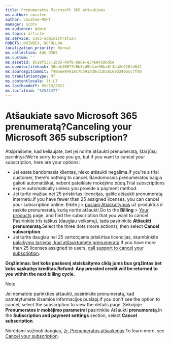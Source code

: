 ```yaml
---
title: Prenumeratos Microsoft 365 atšaukimas
ms.author: cmcatee
author: cmcatee-MSFT
manager: scotv
ms.audience: Admin
ms.topic: article
ms.service: o365-administration
ROBOTS: NOINDEX, NOFOLLOW
localization_priority: Normal
ms.collection: Adm_O365
ms.custom: ''
ms.assetid: 8518f535-1bd3-4bf0-8e6e-e3468459bd5e
ms.openlocfilehash: 30edb10677e5b8cd9b4ae96ba6f4da2e220fd042
ms.sourcegitcommit: f4866e94918c7b591ad0cd3b58169d340bcc7f00
ms.translationtype: MT
ms.contentlocale: lt-LT
ms.lasthandoff: 05/19/2021
ms.locfileid: "52543477"
---
```

# <a name="canceling-your-microsoft-365-subscription"></a><span data-ttu-id="27de4-102">Atšaukiate savo Microsoft 365 prenumeratą?</span><span class="sxs-lookup"><span data-stu-id="27de4-102">Canceling your Microsoft 365 subscription?</span></span>

<span data-ttu-id="27de4-103">Atsiprašome, kad keliaujate, bet jei norite atšaukti prenumeratą, štai jūsų parinktys:</span><span class="sxs-lookup"><span data-stu-id="27de4-103">We're sorry to see you go, but if you want to cancel your subscription, here are your options:</span></span>
  
- <span data-ttu-id="27de4-104">Jei esate bandomasis klientas, nieko atšaukti negalima.</span><span class="sxs-lookup"><span data-stu-id="27de4-104">If you're a trial customer, there's nothing to cancel.</span></span> <span data-ttu-id="27de4-105">Bandomosios prenumeratos baigia galioti automatiškai, nebent pateikiate mokėjimo būdą.</span><span class="sxs-lookup"><span data-stu-id="27de4-105">Trial subscriptions expire automatically unless you provide a payment method.</span></span>
- <span data-ttu-id="27de4-106">Jei turite mažiau nei 25 priskirtas licencijas, galite atšaukti prenumeratą internetu.</span><span class="sxs-lookup"><span data-stu-id="27de4-106">If you have fewer than 25 assigned licenses, you can cancel your subscription online.</span></span> <span data-ttu-id="27de4-107">Eikite **į** \> [puslapį Atsiskaitymas](https://go.microsoft.com/fwlink/p/?linkid=842054) už produktus ir raskite prenumeratą, kurią norite atšaukti.</span><span class="sxs-lookup"><span data-stu-id="27de4-107">Go to the **Billing** \> [Your products](https://go.microsoft.com/fwlink/p/?linkid=842054) page, and find the subscription that you want to cancel.</span></span> <span data-ttu-id="27de4-108">Pasirinkite tris taškus (daugiau veiksmų), tada pasirinkite **Atšaukti prenumeratą**.</span><span class="sxs-lookup"><span data-stu-id="27de4-108">Select the three dots (more actions), then select **Cancel subscription**.</span></span>
- <span data-ttu-id="27de4-109">Jei turite daugiau nei 25 vartotojams priskirtas licencijas, skambinkite [palaikymo tarnybą, kad atšauktumėte prenumeratą](https://go.microsoft.com/fwlink/p/?linkid=518322).</span><span class="sxs-lookup"><span data-stu-id="27de4-109">If you have more than 25 licenses assigned to users, [call support to cancel your subscription](https://go.microsoft.com/fwlink/p/?linkid=518322).</span></span>

<span data-ttu-id="27de4-110">**Grąžinimas: bet koks paskesnį atsiskaitymo ciklą jums bus grąžintas bet koks sąskaitęs kreditas.**</span><span class="sxs-lookup"><span data-stu-id="27de4-110">**Refund: Any prorated credit will be returned to you within the next billing cycle.**</span></span>

> [!NOTE]
> <span data-ttu-id="27de4-111">Jei nematote parinkties atšaukti, pasirinkite prenumeratą, kad pamatytumėte išsamios informacijos puslapį.</span><span class="sxs-lookup"><span data-stu-id="27de4-111">If you don't see the option to cancel, select the subscription to view the details page.</span></span> <span data-ttu-id="27de4-112">Sekcijoje **Prenumeratos ir mokėjimo parametrai** pasirinkite Atšaukti **prenumeratą**.</span><span class="sxs-lookup"><span data-stu-id="27de4-112">In the **Subscription and payment settings** section, select **Cancel subscription**.</span></span>

<span data-ttu-id="27de4-113">Norėdami sužinoti daugiau, [žr. Prenumeratos atšaukimas](/microsoft-365/commerce/subscriptions/cancel-your-subscription).</span><span class="sxs-lookup"><span data-stu-id="27de4-113">To learn more, see [Cancel your subscription](/microsoft-365/commerce/subscriptions/cancel-your-subscription).</span></span>